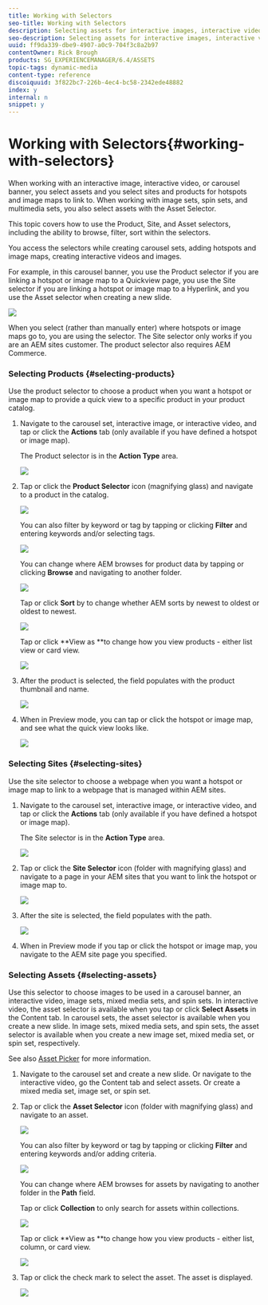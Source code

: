 ```yaml
---
title: Working with Selectors
seo-title: Working with Selectors
description: Selecting assets for interactive images, interactive video, and carousel banners
seo-description: Selecting assets for interactive images, interactive video, and carousel banners
uuid: ff9da339-dbe9-4907-a0c9-704f3c8a2b97
contentOwner: Rick Brough
products: SG_EXPERIENCEMANAGER/6.4/ASSETS
topic-tags: dynamic-media
content-type: reference
discoiquuid: 3f822bc7-226b-4ec4-bc58-2342ede48882
index: y
internal: n
snippet: y
---
```


# Working with Selectors{#working-with-selectors}

When working with an interactive image, interactive video, or carousel banner, you select assets and you select sites and products for hotspots and image maps to link to. When working with image sets, spin sets, and multimedia sets, you also select assets with the Asset Selector.

This topic covers how to use the Product, Site, and Asset selectors, including the ability to browse, filter, sort within the selectors.

You access the selectors while creating carousel sets, adding hotspots and image maps, creating interactive videos and images.

For example, in this carousel banner, you use the Product selector if you are linking a hotspot or image map to a Quickview page, you use the Site selector if you are linking a hotspot or image map to a Hyperlink, and you use the Asset selector when creating a new slide.

![](assets/chlimage_1-543.png)

When you select (rather than manually enter) where hotspots or image maps go to, you are using the selector. The Site selector only works if you are an AEM sites customer. The product selector also requires AEM Commerce.

### Selecting Products {#selecting-products}

Use the product selector to choose a product when you want a hotspot or image map to provide a quick view to a specific product in your product catalog.

1. Navigate to the carousel set, interactive image, or interactive video, and tap or click the **Actions** tab (only available if you have defined a hotspot or image map).

   The Product selector is in the **Action Type** area.

   ![](assets/chlimage_1-544.png)

1. Tap or click the **Product Selector** icon (magnifying glass) and navigate to a product in the catalog.

   ![](assets/chlimage_1-545.png)

   You can also filter by keyword or tag by tapping or clicking **Filter** and entering keywords and/or selecting tags.

   ![](assets/chlimage_1-546.png)

   You can change where AEM browses for product data by tapping or clicking **Browse** and navigating to another folder.

   ![](assets/chlimage_1-547.png)

   Tap or click **Sort** by to change whether AEM sorts by newest to oldest or oldest to newest.

   ![](assets/chlimage_1-548.png)

   Tap or click **View as **to change how you view products - either list view or card view.

   ![](assets/chlimage_1-549.png)

1. After the product is selected, the field populates with the product thumbnail and name.

   ![](assets/chlimage_1-550.png)

1. When in Preview mode, you can tap or click the hotspot or image map, and see what the quick view looks like.

   ![](assets/chlimage_1-551.png)

### Selecting Sites {#selecting-sites}

Use the site selector to choose a webpage when you want a hotspot or image map to link to a webpage that is managed within AEM sites.

1. Navigate to the carousel set, interactive image, or interactive video, and tap or click the **Actions** tab (only available if you have defined a hotspot or image map).

   The Site selector is in the **Action Type** area.

   ![](assets/chlimage_1-552.png)

1. Tap or click the **Site Selector** icon (folder with magnifying glass) and navigate to a page in your AEM sites that you want to link the hotspot or image map to.

   ![](assets/chlimage_1-553.png)

1. After the site is selected, the field populates with the path.

   ![](assets/chlimage_1-554.png)

1. When in Preview mode if you tap or click the hotspot or image map, you navigate to the AEM site page you specified.

### Selecting Assets {#selecting-assets}

Use this selector to choose images to be used in a carousel banner, an interactive video, image sets, mixed media sets, and spin sets. In interactive video, the asset selector is available when you tap or click **Select Assets** in the Content tab. In carousel sets, the asset selector is available when you create a new slide. In image sets, mixed media sets, and spin sets, the asset selector is available when you create a new image set, mixed media set, or spin set, respectively.

See also [Asset Picker](../../assets/using/asset-selector.md) for more information.

1. Navigate to the carousel set and create a new slide. Or navigate to the interactive video, go the Content tab and select assets. Or create a mixed media set, image set, or spin set.
1. Tap or click the **Asset Selector** icon (folder with magnifying glass) and navigate to an asset.

   ![](assets/chlimage_1-555.png)

   You can also filter by keyword or tag by tapping or clicking **Filter** and entering keywords and/or adding criteria.

   ![](assets/chlimage_1-556.png)

   You can change where AEM browses for assets by navigating to another folder in the **Path** field.

   Tap or click **Collection** to only search for assets within collections.

   ![](assets/chlimage_1-557.png)

   <!--
   Comment Type: draft

   <p>Tap or click <strong>Insights</strong> to access information on Asset Insights. See also <a href="../../assets/using/touch-ui-asset-insights.md">Asset Insights</a> documentation.</p>
   -->

   <!--
   Comment Type: draft

   <img imageRotate="0" src="assets/chlimage_1-558.png" />
   -->

   <!--
   Comment Type: draft

   <p>Tap or click <strong>Sort</strong> by to change whether AEM sorts by newest to oldest or oldest to newest.</p>
   -->

   <!--
   Comment Type: draft

   <img imageRotate="0" src="assets/chlimage_1-559.png" />
   -->

   Tap or click **View as **to change how you view products - either list, column, or card view.

   ![](assets/chlimage_1-560.png)

1. Tap or click the check mark to select the asset. The asset is displayed.

   ![](assets/chlimage_1-561.png)

